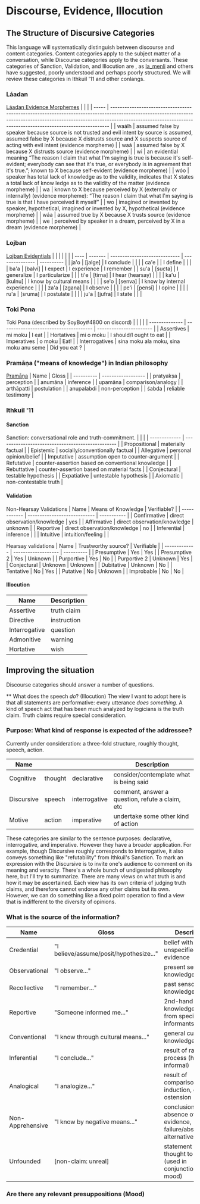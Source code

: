 # Discourse, Evidence, Illocution
## The Structure of Discursive Categories
This language will systematically distinguish between discourse and content categories.
Content categories apply to the subject matter of a conversation, while Discourse categories apply to the conversants.
These categories of Sanction, Validation, and Illocution are , as [la_menli](https://www.reddit.com/r/Ithkuil/comments/9fi82g/a_list_of_ideas_for_the_forthcoming_ithkuilic/e5ysq03/?utm_source=share&utm_medium=web2x) and others have suggested, poorly understood and perhaps poorly structured.
We will review these categories in Ithkuil '11 and other conlangs.
### Láadan
[Láadan Evidence Morphemes](https://laadanlanguage.wordpress.com/laadan-reference/evidence-morphemes/)
|       |                                                                                                                                                                                                                                           |
| ----- | ----------------------------------------------------------------------------------------------------------------------------------------------------------------------------------------------------------------------------------------- |
| waálh | assumed false by speaker because source is not trusted and evil intent by source is assumed, assumed false by X because X distrusts source and X suspects source of acting with evil intent (evidence morpheme)                           |
| waá   | assumed false by X because X distrusts source (evidence morpheme)                                                                                                                                                                         |
| wi    | an evidential meaning “The reason I claim that what I'm saying is true is because it's self-evident; everybody can see that it's true, or everybody is in agreement that it's true.”; known to X because self-evident (evidence morpheme) |
| wóo   | speaker has total lack of knowledge as to the validity, indicates that X states a total lack of know ledge as to the validity of the matter (evidence morpheme)                                                                           |
| wa    | known to X because perceived by X (externally or internally) (evidence morpheme): “The reason I claim that what I'm saying is true is that I have perceived it myself”                                                                    |
| wo    | imagined or invented by speaker, hypothetical, imagined or invented by X, hypothetical (evidence morpheme)                                                                                                                                |
| wáa   | assumed true by X because X trusts source (evidence morpheme)                                                                                                                                                                             |
| we    | perceived by speaker in a dream, perceived by X in a dream (evidence morpheme)                                                                                                                                                            |
### Lojban
[Lojban Evidentials](https://lojban.github.io/cll/13/11/)
|      |         |                               |                 |            |
| ---- | ------- | ----------------------------- | --------------- | ---------- |
| ja'o | [jalge] | I  conclude                   |                 |            |
| ca'e |         | I define                      |                 |            |
| ba'a | [balvi] | I expect                      | I experience    | I remember |
| su'a | [sucta] | I generalize                  | I particularize |            |
| ti'e | [tirna] | I hear (hearsay)              |                 |            |
| ka'u | [kulnu] | I know by cultural means      |                 |            |
| se'o | [senva] | I know by internal experience |                 |            |
| za'a | [zgana] | I observe                     |                 |            |
| pe'i | [pensi] | I opine                       |                 |            |
| ru'a | [sruma] | I postulate                   |                 |            |
| ju'a | [jufra] | I state                       |                 |            |
### Toki Pona
Toki Pona (described by SoyBoy#4800 on discord)
|                |                                        |                         |
| -------------- | -------------------------------------- | ----------------------- |
| Assertives     | mi moku                                | I eat                   |
| Hortatives     | mi o moku                              | I should/I ought to eat |
| Imperatives    | o moku                                 | Eat!                    |
| Interrogatives | sina moku ala moku, sina moku anu seme | Did you eat ?           |
### Pramāṇa ("means of knowledge") in Indian philosophy
[Pramāṇa](https://en.wikipedia.org/wiki/Pramana)
| Name       | Gloss              |
| ---------- | ------------------ |
| pratyakṣa  | perception         |
| anumāna    | inference          |
| upamāna    | comparison/analogy |
| arthāpatti | postulation        |
| anupalabdi | non-perception     |
| śabda      | reliable testimony |

### Ithkuil '11
#### Sanction
Sanction: conversational role and truth-commitment.
|               |                                                   |
| ------------- | ------------------------------------------------- |
| Propositional | materially factual                                |
| Epistemic     | socially/conventionally factual                   |
| Allegative    | personal opinion/belief                           |
| Imputative    | assumption open to counter-argument               |
| Refutative    | counter-assertion based on conventional knowledge |
| Rebuttative   | counter-assertion based on material facts         |
| Conjectural   | testable hypothesis                               |
| Expatiative   | untestable hypothesis                             |
| Axiomatic     | non-contestable truth                             |

#### Validation
Non-Hearsay Validations
| Name         | Means of Knowledge           | Verifiable? |
| ------------ | ---------------------------- | ----------- |
| Confirmative | direct observation/knowledge | yes         |
| Affirmative  | direct observation/knowledge | unknown     |
| Reportive    | direct observation/knowledge | no          |
| Inferential  | inference                    |             |
| Intuitive    | intuition/feeling            |             |

Hearsay validations
| Name          | Trustworthy source? | Verifiable |
| ------------- | ------------------- | ---------- |
| Presumptive   | Yes                 | Yes        |
| Presumptive 2 | Yes                 | Unknown    |
| Purportive    | Yes                 | No         |
| Purportive 2  | Unknown             | Yes        |
| Conjectural   | Unknown             | Unknown    |
| Dubitative    | Unknown             | No         |
| Tentative     | No                  | Yes        |
| Putative      | No                  | Unknown    |
| Improbable    | No                  | No         |

#### Illocution
| Name          | Description |
| ------------- | ----------- |
| Assertive     | truth claim |
| Directive     | instruction |
| Interrogative | question    |
| Admonitive    | warning     |
| Hortative     | wish        |
## Improving the situation
Discourse categories should answer a number of questions.

** What does the speech *do*? (Illocution)
The view I want to adopt here is that all statements are performative: every utterance *does something*.
A kind of speech act that has been much analyzed by logicians is the truth claim.
Truth claims require special consideration.

### Purpose: What kind of response is expected of the addressee?
Currently under consideration: a three-fold structure, roughly thought, speech, action.

| Name       |         |               | Description                                     |
| ---------- | ------- | ------------- | ----------------------------------------------- |
| Cognitive  | thought | declarative   | consider/contemplate what is being said         |
| Discursive | speech  | interrogative | comment, answer a question, refute a claim, etc |
| Motive     | action  | imperative    | undertake some other kind of action             |

These categories are similar to the sentence purposes: declarative, interrogative, and imperative.
However they have a broader application.
For example, though Discursive roughly corresponds to Interrogative, it also conveys something like "refutability" from Ithkuil's Sanction.
To mark an expression with the Discursive is to invite one's audience to comment on its meaning and veracity.
There's a whole bunch of undigested philosophy here, but I'll try to summarize.
There are many views on what truth is and how it may be ascertained.
Each view has its own criteria of judging truth claims, and therefore cannot endorse any other claims but its own.
However, we can do something like a fixed point operation to find a view that is indifferent to the diversity of opinions.

### What is the source of the information?

| Name             | Gloss                                   | Description                                                            |
| ---------------- | --------------------------------------- | ---------------------------------------------------------------------- |
| Credential       | "I believe/assume/posit/hypothesize..." | belief with unspecified evidence                                       |
| Observational    | "I observe..."                          | present sensory knowledge                                              |
| Recollective     | "I remember..."                         | past sensory knowledge                                                 |
| Reportive        | "Someone informed me..."                | 2nd-hand knowledge/hearsay from specific informants                    |
| Conventional     | "I know through cultural means..."      | general cultural knowledge                                             |
| Inferential      | "I conclude..."                         | result of rational process (however informal)                          |
| Analogical       | "I analogize..."                        | result of comparison, induction, or ostension                          |
| Non-Apprehensive | "I know by negative means..."           | conclusion from absence of evidence, failure/absurdity of alternatives |
| Unfounded        | [non-claim: unreal]                     | statement not thought to be true, (used in conjunction with mood)      |

### Are there any relevant presuppositions (Mood)

